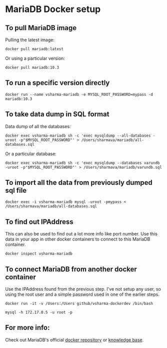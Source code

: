 # MariaDB Docker setup

## To pull MariaDB image
Pulling the latest image:
```
docker pull mariadb:latest
```
Or using a particular version:
```
docker pull mariadb:10.3
```

## To run a specific version directly
```
docker run --name vsharma-mariadb -e MYSQL_ROOT_PASSWORD=mypass -d mariadb:10.3
```

## To take data dump in SQL format
Data dump of all the databases:
```
docker exec vsharma-mariadb sh -c 'exec mysqldump --all-databases -uroot -p"$MYSQL_ROOT_PASSWORD"' > /Users/sharmava/mariadb/all-databases.sql
```
Or a particular database:
```
docker exec vsharma-mariadb sh -c 'exec mysqldump --databases varundb -uroot -p"$MYSQL_ROOT_PASSWORD"' > /Users/sharmava/mariadb/varundb.sql
```

## To import all the data from previously dumped sql file
```
docker exec -i vsharma-mariadb mysql -uroot -pmypass < /Users/sharmava/mariadb/all-databases.sql 
```

## To find out IPAddress
This can also be used to find out a lot more info like port number. Use this data in your app in other docker containers to connect to this MariaDB container.
```
docker inspect vsharma-mariadb
``` 

## To connect MariaDB from another docker container
Use the IPAddress found from the previous step. I've not setup any user, so using the root user and a simple password used in one of the earlier steps.
```
docker run -it -v /Users:/Users github/vsharma-dockerdev /bin/bash

mysql -h 172.17.0.5 -u root -p
```

## For more info:
Check out MariaDB's official [docker repository](https://hub.docker.com/_/mariadb/) or [knowledge base](https://mariadb.com/kb/en/library/).

